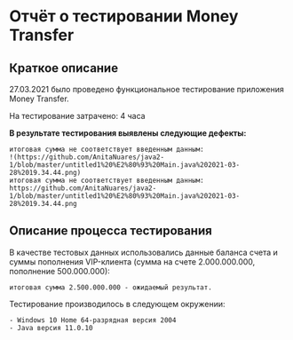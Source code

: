 # Отчёт о тестировании Money Transfer
## Краткое описание

27.03.2021 было проведено функциональное тестирование приложения Money Transfer.

На тестирование затрачено: 4 часа

**В результате тестирования выявлены следующие дефекты:**
     
    итоговая сумма не соответствует введенным данным:
    !(https://github.com/AnitaNuares/java2-1/blob/master/untitled1%20%E2%80%93%20Main.java%202021-03-28%2019.34.44.png)
    итоговая сумма не соответствует введенным данным:
    https://github.com/AnitaNuares/java2-1/blob/master/untitled1%20%E2%80%93%20Main.java%202021-03-28%2019.34.44.png

## Описание процесса тестирования

В качестве тестовых данных использовались данные баланса счета и суммы пополнения VIP-клиента (сумма на счете 2.000.000.000, пополнение 500.000.000):

    итоговая сумма 2.500.000.000 - ожидаемый результат.

Тестирование производилось в следующем окружении:

    - Windows 10 Home 64-разрядная версия 2004 
    - Java версия 11.0.10